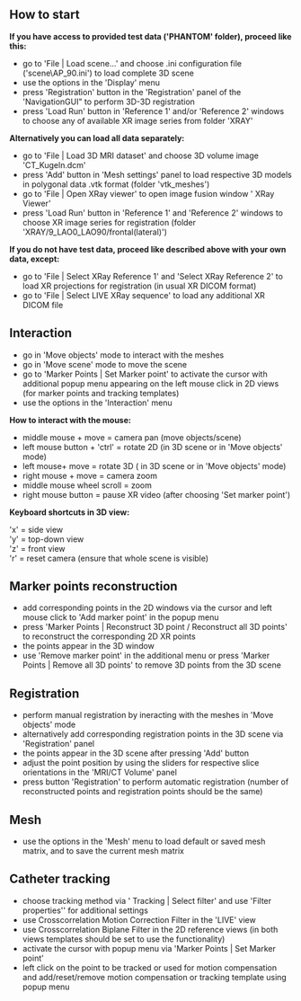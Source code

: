 ## How to start

**If you have access to provided test data ('PHANTOM' folder), proceed like this:**
- go to 'File | Load scene...' and choose .ini configuration file ('scene\AP_90.ini') to load complete 3D scene
- use the options in the 'Display' menu
- press 'Registration' button in the 'Registration' panel of the 'NavigationGUI" to perform 3D-3D registration
- press 'Load Run' button in 'Reference 1' and/or 'Reference 2' windows to choose any of available XR image series from folder 'XRAY'

**Alternatively you can load all data separately:**
- go to 'File | Load 3D MRI dataset' and choose 3D volume image  'CT_Kugeln.dcm'
- press 'Add' button in 'Mesh settings' panel to load respective 3D models in polygonal data .vtk format (folder 'vtk_meshes')
- go to 'File | Open XRay viewer' to open image fusion window ' XRay Viewer'
- press 'Load Run' button in 'Reference 1' and 'Reference 2' windows to choose XR image series for registration (folder 'XRAY/9_LAO0_LAO90/frontal(lateral)')

**If you do not have test data, proceed like described above with your own data, except:**
- go to 'File | Select XRay Reference 1' and 'Select XRay Reference 2' to load XR projections for registration (in usual XR DICOM format)
- go to 'File | Select LIVE XRay sequence' to load any additional XR DICOM file


## Interaction
- go in 'Move objects' mode to interact with the meshes
- go in 'Move scene' mode to move the scene
- go to 'Marker Points | Set Marker point' to activate the cursor with additional popup menu appearing on the left mouse click  in 2D views (for marker points and tracking templates)
- use the options in the 'Interaction' menu

**How to interact with the mouse:**

- middle mouse + move = camera pan  (move objects/scene)
- left mouse button + 'ctrl' = rotate 2D  (in 3D scene or in 'Move objects' mode)
- left mouse+ move = rotate 3D ( in 3D scene or in 'Move objects' mode)
- right mouse + move = camera zoom
- middle mouse wheel scroll = zoom
- right mouse button = pause XR video (after choosing 'Set marker point')  

**Keyboard shortcuts in 3D view:**

'x' = side view  
'y' = top-down view  
'z' = front view  
'r' = reset camera (ensure that whole scene is visible)  


## Marker points reconstruction

- add corresponding points in the 2D windows via the cursor and left mouse click to 'Add marker point' in the popup menu
- press 'Marker Points | Reconstruct 3D point / Reconstruct all 3D points' to reconstruct the corresponding 2D XR points
- the points appear in the 3D window
- use 'Remove marker point' in the additional menu or press 'Marker Points | Remove all 3D points' to remove 3D points from the 3D scene


## Registration

- perform manual registration by ineracting with the meshes in 'Move objects' mode
- alternatively add corresponding registration points in the 3D scene via 'Registration' panel
- the points appear in the 3D scene after pressing 'Add' button
- adjust the point position by using the sliders for respective slice orientations in the 'MRI/CT Volume' panel
- press button 'Registration' to perform automatic registration (number of reconstructed points and registration points should be the same)


## Mesh

- use the options in the 'Mesh' menu to load default or saved mesh matrix, and to save the current mesh matrix


## Catheter tracking

- choose tracking method via ' Tracking | Select filter' and use 'Filter properties'' for additional settings
- use Crosscorrelation Motion Correction Filter in the 'LIVE' view
- use Crosscorrelation Biplane Filter in the 2D reference views (in both views templates should be set to use the functionality)
- activate the cursor with popup menu via 'Marker Points | Set Marker point' 
- left click on the point to be tracked or used for motion compensation and add/reset/remove motion compensation or tracking template using popup menu
